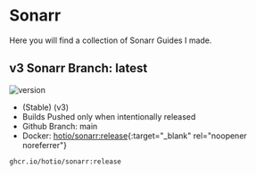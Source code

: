 # Sonarr

Here you will find a collection of Sonarr Guides I made.

## v3 Sonarr Branch: latest

![version](https://img.shields.io/badge/dynamic/json?query=%24.version&url=https%3A%2F%2Fraw.githubusercontent.com%2Fhotio%2Fsonarr%2Frelease%2FVERSION.json&label=Latest%20Version&style=for-the-badge&color=4051B5)

- (Stable) (v3)
- Builds Pushed only when intentionally released
- Github Branch: main
- Docker: [hotio/sonarr:release](https://hub.docker.com/r/hotio/sonarr){:target="_blank" rel="noopener noreferrer"}

```bash
ghcr.io/hotio/sonarr:release
```
